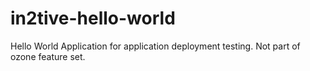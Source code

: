 # in2tive-hello-world
Hello World Application for application deployment testing. 
Not part of ozone feature set.
